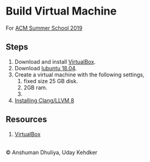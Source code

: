 Build Virtual Machine
====================
For [ACM Summer School 2019](index.html)

Steps
------------
1. Download and install [VirtualBox][1].
2. Download [lubuntu 18.04](https://lubuntu.net/lubuntu-18-04-bionic-beaver-released/).
3. Create a virtual machine with the following settings,
   1. fixed size 25 GB disk.
   2. 2GB ram.
   3. 
4. [Installing Clang/LLVM 8](../../compilers/llvm/get_started.html)


Resources
---------------
1. [VirtualBox][1]

[1]: https://www.virtualbox.org/wiki/Downloads
   
<div class="footer">
<br/>
&copy; Anshuman Dhuliya, Uday Kehdker
<br/>
</div>

